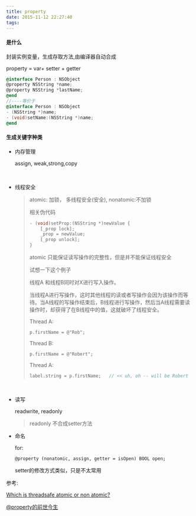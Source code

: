 ```yaml
---
title: property
date: 2015-11-12 22:27:40
tags:
---
```


#### 是什么
封装实例变量，生成存取方法,由编译器自动合成

property = var+ setter + getter

```objective-c
@interface Person : NSObject
@property NSString *name;
@property NSString *lastName;
@end
//----等价于
@interface Person : NSObject
- (NSString *)name;
- (void)setName:(NSString *)name;
@end
```

#### 生成关键字种类

- 内存管理

  assign, weak,strong,copy

  ​


- 线程安全

  > atomic: 加锁， 多线程安全(安全), nonatomic:不加锁
  >
  > 相关伪代码
  >
  > ```objective-c
  > - (void)setProp:(NSString *)newValue {
  >     [_prop lock];
  >     _prop = newValue;
  >     [_prop unlock];
  > }
  > ```
  >
  > atomic 只能保证读写操作的完整性，但是并不能保证线程安全
  >
  > 试想一下这个例子
  >
  > 线程A 和线程B同时对X进行写入操作。
  >
  > 当线程A进行写操作，这时其他线程的读或者写操作会因为该操作而等待。当A线程的写操作结束后，B线程进行写操作，然后当A线程需要读操作时，却获得了在B线程中的值，这就破坏了线程安全。
  >
  > Thread A:
  >
  > ```
  > p.firstName = @"Rob";
  > ```
  >
  > Thread B:
  >
  > ```
  > p.firstName = @"Robert";
  > ```
  >
  > Thread A:
  >
  > ```objective-c
  > label.string = p.firstName;   // << uh, oh -- will be Robert
  > ```

  ​

- 读写

  readwrite, readonly

  > readonly 不合成setter方法

- 命名

  for:

  `@property (nonatomic, assign, getter = isOpen) BOOL open;`

  setter的修改方式类似，只是不太常用

参考:

[Which is threadsafe atomic or non atomic?](http://stackoverflow.com/questions/12347236/which-is-threadsafe-atomic-or-non-atomic)

[@property的前世今生](http://blog.talisk.cn/blog/2016/03/05/iOS-@property/)
